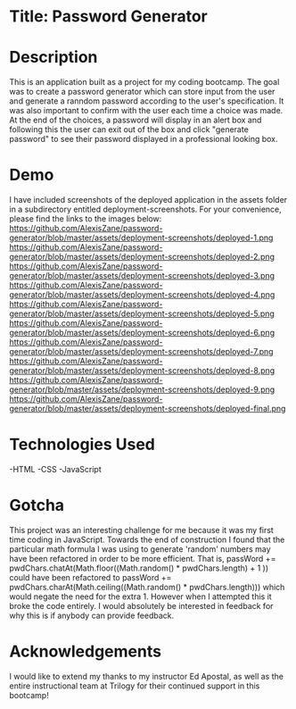 # Title: Password Generator

# Description
This is an application built as a project for my coding bootcamp. The goal was to create a password generator which can store input from the user and generate a ranndom password according to the user's specification. It was also important to confirm with the user each time a choice was made. At the end of the choices, a password will display in an alert box and following this the user can exit out of the box and click "generate password" to see their password displayed in a professional looking box.

# Demo
I have included screenshots of the deployed application in the assets folder in a subdirectory entitled deployment-screenshots. For your convenience, please find the links to the images below:
https://github.com/AlexisZane/password-generator/blob/master/assets/deployment-screenshots/deployed-1.png
https://github.com/AlexisZane/password-generator/blob/master/assets/deployment-screenshots/deployed-2.png
https://github.com/AlexisZane/password-generator/blob/master/assets/deployment-screenshots/deployed-3.png
https://github.com/AlexisZane/password-generator/blob/master/assets/deployment-screenshots/deployed-4.png
https://github.com/AlexisZane/password-generator/blob/master/assets/deployment-screenshots/deployed-5.png
https://github.com/AlexisZane/password-generator/blob/master/assets/deployment-screenshots/deployed-6.png
https://github.com/AlexisZane/password-generator/blob/master/assets/deployment-screenshots/deployed-7.png
https://github.com/AlexisZane/password-generator/blob/master/assets/deployment-screenshots/deployed-8.png
https://github.com/AlexisZane/password-generator/blob/master/assets/deployment-screenshots/deployed-9.png
https://github.com/AlexisZane/password-generator/blob/master/assets/deployment-screenshots/deployed-final.png

# Technologies Used
-HTML
-CSS
-JavaScript

# Gotcha
This project was an interesting challenge for me because it was my first time coding in JavaScript. Towards the end of construction I found that the particular math formula I was using to generate 'random' numbers may have been refactored in order to be more efficient. That is, passWord += pwdChars.chatAt(Math.floor((Math.random() * pwdChars.length) + 1 )) could have been refactored to passWord += pwdChars.charAt(Math.ceiling((Math.random() * pwdChars.length))) which would negate the need for the extra 1. However when I attempted this it broke the code entirely. I would absolutely be interested in feedback for why this is if anybody can provide feedback.

# Acknowledgements
I would like to extend my thanks to my instructor Ed Apostal, as well as the entire instructional team at Trilogy for their continued support in this bootcamp!

